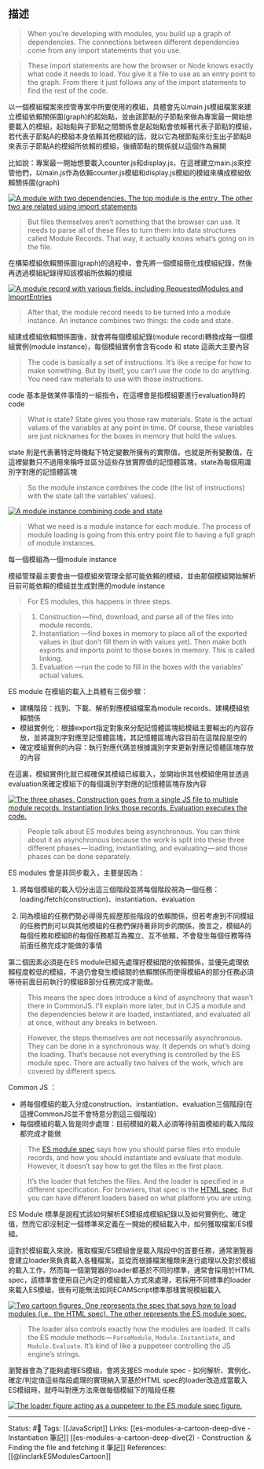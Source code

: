 
## 描述


> When you’re developing with modules, you build up a graph of dependencies. The connections between different dependencies come from any import statements that you use.

> These import statements are how the browser or Node knows exactly what code it needs to load. You give it a file to use as an entry point to the graph. From there it just follows any of the import statements to find the rest of the code.


以一個模組檔案來控管專案中所要使用的模組，具體會先以main.js模組檔案來建立模組依賴關係圖(graph)的起始點，並由該節點的子節點來做為專案最一開始想要載入的模組，起始點與子節點之間關係會是起始點會依賴著代表子節點的模組，若代表子節點A的模組本身依賴其他模組的話，就以它為根節點來衍生出子節點B來表示子節點A的模組所依賴的模組，後續節點的關係就以這個作為展開

比如說：專案最一開始想要載入counter.js和display.js，在這裡建立main.js來控管他們，以main.js作為依賴counter.js模組和display.js模組的模組來構成模組依賴關係圖(graph)

[![A module with two dependencies. The top module is the entry. The other two are related using import statements](https://2r4s9p1yi1fa2jd7j43zph8r-wpengine.netdna-ssl.com/files/2018/03/04_import_graph-500x291.png)](https://2r4s9p1yi1fa2jd7j43zph8r-wpengine.netdna-ssl.com/files/2018/03/04_import_graph.png)

> But files themselves aren’t something that the browser can use. It needs to parse all of these files to turn them into data structures called Module Records. That way, it actually knows what’s going on in the file.

在構築模組依賴關係圖(graph)的過程中，會先將一個模組簡化成模組紀錄，然後再透過模組紀錄得知該模組所依賴的模組



[![A module record with various fields, including RequestedModules and ImportEntries](https://2r4s9p1yi1fa2jd7j43zph8r-wpengine.netdna-ssl.com/files/2018/03/05_module_record-500x287.png)](https://2r4s9p1yi1fa2jd7j43zph8r-wpengine.netdna-ssl.com/files/2018/03/05_module_record.png)

> After that, the module record needs to be turned into a module instance. An instance combines two things: the code and state.

組建成模組依賴關係圖後，就會將每個模組紀錄(module record)轉換成每一個模組實例(module instance)，每個模組實例會含有code 和 state 這兩大主要內容

> The code is basically a set of instructions. It’s like a recipe for how to make something. But by itself, you can’t use the code to do anything. You need raw materials to use with those instructions.

code 基本是做某件事情的一組指令，在這裡會是指模組要進行evaluation時的code

> What is state? State gives you those raw materials. State is the actual values of the variables at any point in time. Of course, these variables are just nicknames for the boxes in memory that hold the values.

state 則是代表著特定時機點下特定變數所擁有的實際值，也就是所有變數值，在這裡變數只不過用來稱呼並區分這些存放實際值的記憶體區塊，state為每個用識別字對應的記憶體區塊

> So the module instance combines the code (the list of instructions) with the state (all the variables’ values).

[![A module instance combining code and state](https://2r4s9p1yi1fa2jd7j43zph8r-wpengine.netdna-ssl.com/files/2018/03/06_module_instance-500x372.png)](https://2r4s9p1yi1fa2jd7j43zph8r-wpengine.netdna-ssl.com/files/2018/03/06_module_instance.png)

> What we need is a module instance for each module. The process of module loading is going from this entry point file to having a full graph of module instances.

每一個模組為一個module instance

模組管理最主要會由一個模組來管理全部可能依賴的模組，並由那個模組開始解析目前可能依賴的模組並生成對應的module instance

> For ES modules, this happens in three steps.

> 1.  Construction — find, download, and parse all of the files into module records.
> 2.  Instantiation —find boxes in memory to place all of the exported values in (but don’t fill them in with values yet). Then make both exports and imports point to those boxes in memory. This is called linking.
> 3.  Evaluation —run the code to fill in the boxes with the variables’ actual values.

ES module 在模組的載入上具體有三個步驟：

-   建構階段：找到、下載、解析對應模組檔案為module records、建構模組依賴關係
-   模組實例化：根據export指定對象來分配記憶體區塊給模組主要輸出的內容存放，並將識別字對應至記憶體區塊，其記憶體區塊內容目前在這階段是空的
-   確定模組實例的內容：執行對應代碼並根據識別字來更新對應記憶體區塊存放的內容

在這裏，模組實例化就已經確保其模組已經載入，並開始供其他模組使用並透過evaluation來確定模組下的每個識別字對應的記憶體區塊存放內容


[![The three phases. Construction goes from a single JS file to multiple module records. Instantiation links those records. Evaluation executes the code.](https://2r4s9p1yi1fa2jd7j43zph8r-wpengine.netdna-ssl.com/files/2018/03/07_3_phases-500x184.png)](https://2r4s9p1yi1fa2jd7j43zph8r-wpengine.netdna-ssl.com/files/2018/03/07_3_phases.png)

> People talk about ES modules being asynchronous. You can think about it as asynchronous because the work is split into these three different phases — loading, instantiating, and evaluating — and those phases can be done separately.

ES modules 會是非同步載入，主要是因為：

1.  將每個模組的載入切分出這三個階段並將每個階段視為一個任務：loading/fetch(construction)、instantiation、evaluation
    
2.  同為模組的任務們勢必得得先經歷那些階段的依賴關係，但若考慮到不同模組的任務們則可以與其他模組的任務們保持著非同步的關係，換言之，模組A的每個任務和模組B的每個任務都互為獨立、互不依賴，不會發生每個任務等待前面任務完成才能做的事情
    

第二個因素必須是在ES module已經先處理好模組間的依賴關係，並優先處理依賴程度較低的模組，不過仍會發生模組間的依賴關係而使得模組A的部分任務必須等待前面目前執行的模組B部分任務完成才能做。

> This means the spec does introduce a kind of asynchrony that wasn’t there in CommonJS. I’ll explain more later, but in CJS a module and the dependencies below it are loaded, instantiated, and evaluated all at once, without any breaks in between.

> However, the steps themselves are not necessarily asynchronous. They can be done in a synchronous way. It depends on what’s doing the loading. That’s because not everything is controlled by the ES module spec. There are actually two halves of the work, which are covered by different specs.

Common JS ：

-   將每個模組的載入分成construction、instantiation、evaluation三個階段(在這裡CommonJS並不會特意分割這三個階段)
-   每個模組的載入皆是同步處理：目前模組的載入必須等待前面模組的載入階段都完成才能做

> The [ES module spec](https://tc39.github.io/ecma262/#sec-modules) says how you should parse files into module records, and how you should instantiate and evaluate that module. However, it doesn’t say how to get the files in the first place.

> It’s the loader that fetches the files. And the loader is specified in a different specification. For browsers, that spec is the [HTML spec](https://html.spec.whatwg.org/#fetch-a-module-script-tree). But you can have different loaders based on what platform you are using.

ES Module 標準是說程式該如何解析ES模組成模組紀錄以及如何實例化、確定值，然而它卻沒制定一個標準來定義在一開始的模組載入中，如何獲取檔案/ES模組。

這對於模組載入來說，獲取檔案/ES模組會是載入階段中的首要任務，通常瀏覽器會建立loader來負責載入各種檔案，並從而根據檔案種類來進行處理以及對於模組的載入工作，然而每一個瀏覽器的loader都基於不同的標準，通常會採用於HTML spec，該標準會使用自己內定的模組載入方式來處理，若採用不同標準的loader來載入ES模組，很有可能無法如同ECAMScript標準那樣實現模組載入


[![Two cartoon figures. One represents the spec that says how to load modules (i.e., the HTML spec). The other represents the ES module spec.](https://2r4s9p1yi1fa2jd7j43zph8r-wpengine.netdna-ssl.com/files/2018/03/07_loader_vs_es-500x286.png)](https://2r4s9p1yi1fa2jd7j43zph8r-wpengine.netdna-ssl.com/files/2018/03/07_loader_vs_es.png)

> The loader also controls exactly how the modules are loaded. It calls the ES module methods — `ParseModule`, `Module.Instantiate`, and `Module.Evaluate`. It’s kind of like a puppeteer controlling the JS engine’s strings.


瀏覽器會為了能夠處理ES模組，會將支援ES module spec - 如何解析、實例化、確定/判定值這些階段處理的實現納入至基於HTML spec的loader改造成當載入ES模組時，就呼叫對應方法來做每個模組下的階段任務

[![The loader figure acting as a puppeteer to the ES module spec figure.](https://2r4s9p1yi1fa2jd7j43zph8r-wpengine.netdna-ssl.com/files/2018/03/08_loader_as_puppeteer-500x330.png)](https://2r4s9p1yi1fa2jd7j43zph8r-wpengine.netdna-ssl.com/files/2018/03/08_loader_as_puppeteer.png)


---
Status: #🌱 
Tags:
[[JavaScript]]
Links:
[[es-modules-a-cartoon-deep-dive - Instantiation 筆記]]
[[es-modules-a-cartoon-deep-dive(2) - Construction ＆ Finding the file and fetching it 筆記]]
References:
[[@linclarkESModulesCartoon]]